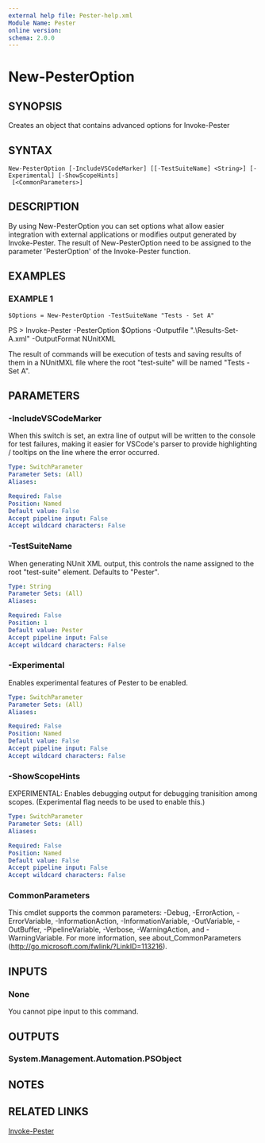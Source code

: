 ```yaml
---
external help file: Pester-help.xml
Module Name: Pester
online version:
schema: 2.0.0
---
```


# New-PesterOption

## SYNOPSIS
Creates an object that contains advanced options for Invoke-Pester

## SYNTAX

```
New-PesterOption [-IncludeVSCodeMarker] [[-TestSuiteName] <String>] [-Experimental] [-ShowScopeHints]
 [<CommonParameters>]
```

## DESCRIPTION
By using New-PesterOption you can set options what allow easier integration with external applications or
modifies output generated by Invoke-Pester.
The result of New-PesterOption need to be assigned to the parameter 'PesterOption' of the Invoke-Pester function.

## EXAMPLES

### EXAMPLE 1
```
$Options = New-PesterOption -TestSuiteName "Tests - Set A"
```

PS \> Invoke-Pester -PesterOption $Options -Outputfile ".\Results-Set-A.xml" -OutputFormat NUnitXML

The result of commands will be execution of tests and saving results of them in a NUnitMXL file where the root "test-suite"
will be named "Tests - Set A".

## PARAMETERS

### -IncludeVSCodeMarker
When this switch is set, an extra line of output will be written to the console for test failures, making it easier
for VSCode's parser to provide highlighting / tooltips on the line where the error occurred.

```yaml
Type: SwitchParameter
Parameter Sets: (All)
Aliases:

Required: False
Position: Named
Default value: False
Accept pipeline input: False
Accept wildcard characters: False
```

### -TestSuiteName
When generating NUnit XML output, this controls the name assigned to the root "test-suite" element.
Defaults to "Pester".

```yaml
Type: String
Parameter Sets: (All)
Aliases:

Required: False
Position: 1
Default value: Pester
Accept pipeline input: False
Accept wildcard characters: False
```

### -Experimental
Enables experimental features of Pester to be enabled.

```yaml
Type: SwitchParameter
Parameter Sets: (All)
Aliases:

Required: False
Position: Named
Default value: False
Accept pipeline input: False
Accept wildcard characters: False
```

### -ShowScopeHints
EXPERIMENTAL: Enables debugging output for debugging tranisition among scopes. (Experimental flag needs to be used to enable this.)

```yaml
Type: SwitchParameter
Parameter Sets: (All)
Aliases:

Required: False
Position: Named
Default value: False
Accept pipeline input: False
Accept wildcard characters: False
```

### CommonParameters
This cmdlet supports the common parameters: -Debug, -ErrorAction, -ErrorVariable, -InformationAction, -InformationVariable, -OutVariable, -OutBuffer, -PipelineVariable, -Verbose, -WarningAction, and -WarningVariable. For more information, see about_CommonParameters (http://go.microsoft.com/fwlink/?LinkID=113216).

## INPUTS

### None
You cannot pipe input to this command.

## OUTPUTS

### System.Management.Automation.PSObject

## NOTES

## RELATED LINKS

[Invoke-Pester](Invoke-Pester.md)
